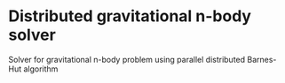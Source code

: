 # Distributed gravitational n-body solver

Solver for gravitational n-body problem using parallel distributed Barnes-Hut algorithm
